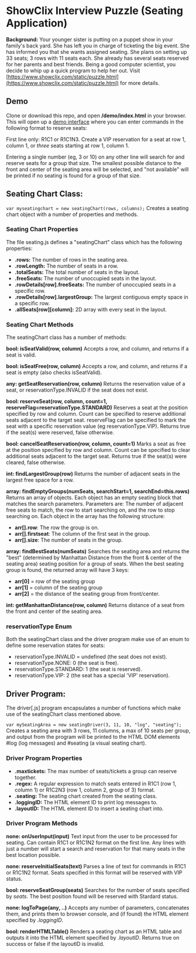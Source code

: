 

# ShowClix Interview Puzzle (Seating Application)

**Background:**  Your younger sister is putting on a puppet show in your family's back yard. She has left you in charge of ticketing the big event. She has informed you that she wants assigned seating. She plans on setting up 33 seats; 3 rows with 11 seats each. She already has several seats reserved for her parents and best friends. Being a good computer scientist, you decide to whip up a quick program to help her out.
Visit [https://www.showclix.com/static/puzzle.html](https://www.showclix.com/static/puzzle.html) for more details.

## Demo
Clone or download this repo, and open **/demo/index.html** in your browser.  This will open up a [demo interface](https://drive.google.com/file/d/1kGqw9TWa51ARb-1T3v-YIQ-8L_LEB299/view?usp=sharing) where you can enter commands in the following format to reserve seats:

First line only: R1C1 or R1C1N3.  Create a VIP reservation for a seat at row 1, column 1, or *three* seats starting at row 1, column 1.

Entering a single number (eg, 3 or 10) on any other line will search for and reserve seats for a group that size.  The smallest possible distance to the front and center of the seating area will be selected, and "not available" will be printed if no seating is found for a group of that size.


## Seating Chart Class:
``var myseatingchart = new seatingChart(rows, columns);``
Creates a seating chart object with a number of properties and methods.
### Seating Chart Properties
The file seating.js defines a "seatingChart" class which has the following properties:
* **.rows:** The number of rows in the seating area.
* **.rowLength:** The number of seats in a row.
* **.totalSeats:** The total number of seats in the layout.
* **.freeSeats:** The number of unoccupied seats in the layout.
* **.rowDetails[row].freeSeats:** The number of unoccupied seats in a specific row.
* **.rowDetails[row].largestGroup:** The largest contiguous empty space in a specific row.
* **.allSeats[row][column]:** 2D array with every seat in the layout.

### Seating Chart Methods
The seatingChart class has a number of methods:

**bool: isSeatValid(row, column)**
Accepts a row, and column, and returns if a seat is valid.

**bool: isSeatFree(row, column)**
Accepts a row, and column, and returns if a seat is empty (also checks isSeatValid).

**any: getSeatReservation(row, column)**
Returns the reservation value of a seat, or reservationType.INVALID if the seat does not exist.

**bool: reserveSeat(row, column, count=1, reserveFlag=reservationType.STANDARD)**
Reserves a seat at the position specified by row and column.  Count can be specified to reserve additional seats adjacent to the target seat.  reserveFlag can be specified to mark the seat with a specific reservation value (eg reservationType.VIP).
Returns true if the seat(s) were reserved, false otherwise.

**bool: cancelSeatReservation(row, column, count=1)**
Marks a seat as free at the position specified by row and column.  Count can be specified to clear additional seats adjacent to the target seat.
Returns true if the seat(s) were cleared, false otherwise.

**int: findLargestGroup(row)**
Returns the number of adjacent seats in the largest free space for a row.

**array: findEmptyGroups(numSeats, searchStart=1, searchEnd=this.rows)**
Returns an array of objects.  Each object has an empty seating block that matches the search parameters.  Parameters are: The number of adjacent free seats to match, the row to start searching on, and the row to stop searching on.
Each object in the array has the following structure:
* **arr[].row**: The row the group is on.
* **arr[].firstseat**:  The column of the first seat in the group.
* **arr[].size**: The number of seats in the group.

**array: findBestSeats(numSeats)**
Searches the seating area and returns the "best" (determined by Manhattan Distance from the front & center of the seating area) seating position for a group of seats.
When the best seating group is found, the returned array will have 3 keys:
* **arr[0]** = row of the seating group
* **arr[1]** = column of the seating group
* **arr[2]** = the distance of the seating group from front/center.

**int: getManhattanDistance(row, column)**
Returns distance of a seat from the front and center of the seating area.

### reservationType Enum
Both the seatingChart class and the driver program make use of an enum to define some reservation states for seats:
* reservationType.INVALID = undefined (the seat does not exist).
* reservationType.NONE: 0 (the seat is free).
* reservationType.STANDARD: 1 (the seat is reserved).
* reservationType.VIP: 2 (the seat has a special 'VIP' reservation).

## Driver Program:
The driver[.js] program encapsulates a number of functions which make use of the seatingChart class mentioned above.

``var mySeatingArea = new seatingDriver(3, 11, 10, "log", "seating");``
Creates a seating area with 3 rows, 11 columns, a max of 10 seats per group, and output from the program will be printed to the HTML DOM elements #log (log messages) and #seating (a visual seating chart).

### Driver Program Properties
* **.maxtickets:** The max number of seats/tickets a group can reserve together.
* **.regex:** A regular expression to match seats entered in R1C1 (row 1, column 1) or R1C2N3 (row 1, column 2, group of 3) format.
* **.seating:** The seating chart created from the seating class.
* **.loggingID:** The HTML element ID to print log messages to.
* **.layoutID:** The HTML element ID to insert a seating chart into.

### Driver Program Methods
**none: onUserInput(input)**
Text input from the user to be processed for seating.  Can contain R1C1 or R1C1N2 format on the first line.  Any lines with just a number will start a search and reservation for that many seats in the best location possible.

**none: reserveInitialSeats(text)**
Parses a line of text for commands in R1C1 or R1C1N2 format.  Seats specified in this format will be reserved with VIP status.

**bool: reserveSeatGroup(seats)**
Searches for the number of seats specified by *seats*.  The best position found will be reserved with Stardard status.

**none: logToPage(any, ..)**
Accepts any number of parameters, concatenates them, and prints them to browser console, and (if found) the HTML element specified by *.loggingID*.

**bool: renderHTMLTable()**
Renders a seating chart as an HTML table and outputs it into the HTML element specified by *.layoutID*.  Returns true on success or false if the layoutID is invalid.
